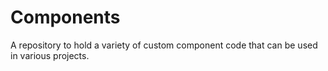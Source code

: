 # Components
A repository to hold a variety of custom component code that can be used
in various projects.
